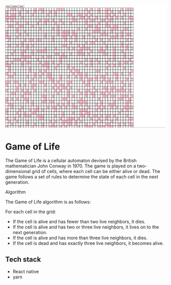 ![Preview](screenshot.png)

# Game of Life

The Game of Life is a cellular automaton devised by the British mathematician John Conway in 1970. The game is played on a two-dimensional grid of cells, where each cell can be either alive or dead. The game follows a set of rules to determine the state of each cell in the next generation.

Algorithm

The Game of Life algorithm is as follows:

For each cell in the grid:
- If the cell is alive and has fewer than two live neighbors, it dies.
- If the cell is alive and has two or three live neighbors, it lives on to the next generation.
- If the cell is alive and has more than three live neighbors, it dies.
- If the cell is dead and has exactly three live neighbors, it becomes alive.

## Tech stack
- React native
- yarn

